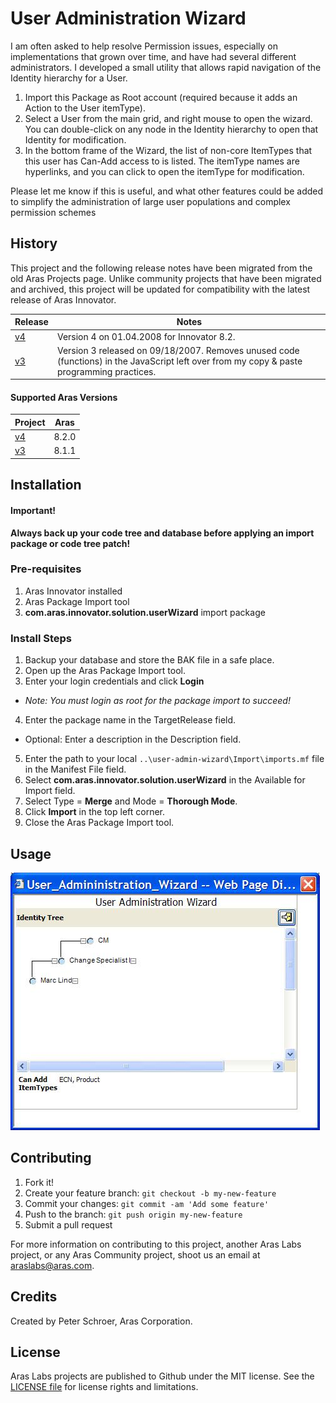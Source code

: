 # User Administration Wizard

I am often asked to help resolve Permission issues, especially on implementations that grown over time, and have had several different administrators. I developed a small utility that allows rapid navigation of the Identity hierarchy for a User.

1. Import this Package as Root account (required because it adds an Action to the User itemType).
2. Select a User from the main grid, and right mouse to open the wizard. You can double-click on any node in the Identity hierarchy to open that Identity for modification.
3. In the bottom frame of the Wizard, the list of non-core ItemTypes that this user has Can-Add access to is listed. The itemType names are hyperlinks, and you can click to open the itemType for modification.

Please let me know if this is useful, and what other features could be added to simplify the administration of large user populations and complex permission schemes

## History

This project and the following release notes have been migrated from the old Aras Projects page. Unlike community projects that have been migrated and archived, this project will be updated for compatibility with the latest release of Aras Innovator.

Release | Notes
--------|--------
[v4](https://github.com/ArasLabs/user-admin-wizard/releases/tag/v4) | Version 4 on 01.04.2008 for Innovator 8.2.
[v3](https://github.com/ArasLabs/user-admin-wizard/releases/tag/v3) | Version 3 released on 09/18/2007. Removes unused code (functions) in the JavaScript left over from my copy & paste programming practices.

#### Supported Aras Versions

Project | Aras
--------|------
[v4](https://github.com/ArasLabs/user-admin-wizard/releases/tag/v4) | 8.2.0
[v3](https://github.com/ArasLabs/user-admin-wizard/releases/tag/v3) | 8.1.1

## Installation

#### Important!
**Always back up your code tree and database before applying an import package or code tree patch!**

### Pre-requisites

1. Aras Innovator installed
2. Aras Package Import tool
3. **com.aras.innovator.solution.userWizard** import package

### Install Steps

1. Backup your database and store the BAK file in a safe place.
2. Open up the Aras Package Import tool.
3. Enter your login credentials and click **Login**
  * _Note: You must login as root for the package import to succeed!_
4. Enter the package name in the TargetRelease field.
  * Optional: Enter a description in the Description field.
5. Enter the path to your local `..\user-admin-wizard\Import\imports.mf` file in the Manifest File field.
6. Select **com.aras.innovator.solution.userWizard** in the Available for Import field.
7. Select Type = **Merge** and Mode = **Thorough Mode**.
8. Click **Import** in the top left corner.
9. Close the Aras Package Import tool.

## Usage

![Screenshot of the User Administration Wizard](./Screenshots/UserAdminWizard.jpg)

## Contributing

1. Fork it!
2. Create your feature branch: `git checkout -b my-new-feature`
3. Commit your changes: `git commit -am 'Add some feature'`
4. Push to the branch: `git push origin my-new-feature`
5. Submit a pull request

For more information on contributing to this project, another Aras Labs project, or any Aras Community project, shoot us an email at araslabs@aras.com.

## Credits

Created by Peter Schroer, Aras Corporation.

## License

Aras Labs projects are published to Github under the MIT license. See the [LICENSE file](./LICENSE.md) for license rights and limitations.
